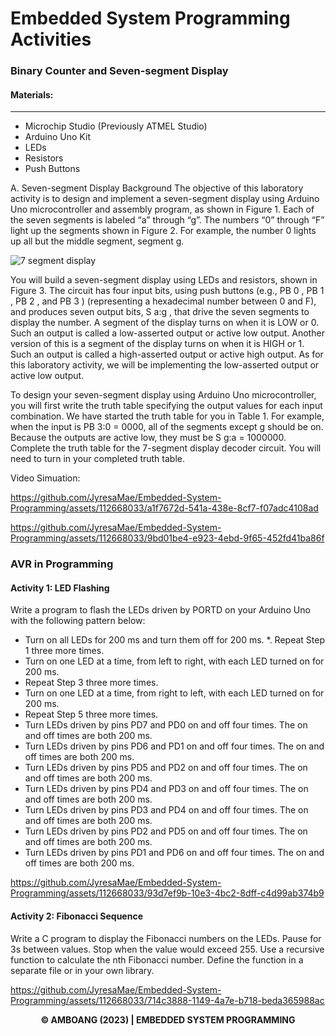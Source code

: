 # Embedded System Programming Activities

### Binary Counter and Seven-segment Display

#### Materials:
***
* Microchip Studio (Previously ATMEL Studio)
* Arduino Uno Kit
* LEDs
* Resistors
* Push Buttons

A. Seven-segment Display Background
  The objective of this laboratory activity is to design and implement a seven-segment display using
  Arduino Uno microcontroller and assembly program, as shown in Figure 1. Each of the seven
  segments is labeled “a” through “g”. The numbers “0” through “F” light up the segments shown in
  Figure 2. For example, the number 0 lights up all but the middle segment, segment g.

  ![7 segment display](https://github.com/JyresaMae/Embedded-System-Programming/assets/112668033/d61a8176-8f98-4a17-bbf0-46bc78ef7dfa)
  
  You will build a seven-segment display using LEDs and resistors, shown in Figure 3. The
  circuit has four input bits, using push buttons (e.g., PB 0 , PB 1 , PB 2 , and PB 3 ) (representing a
  hexadecimal number between 0 and F), and produces seven output bits, S a:g , that drive the seven
  segments to display the number. A segment of the display turns on when it is LOW or 0. Such an
  output is called a low-asserted output or active low output. Another version of this is a segment of the
  display turns on when it is HIGH or 1. Such an output is called a high-asserted output or active high output. As for this laboratory activity, we will be implementing the low-asserted output or active low output.

  To design your seven-segment display using Arduino Uno microcontroller, you will first write the truth table specifying the output values for each input combination. We have started the truth table for you in Table 1. For example, when the input is PB 3:0 = 0000, all of the segments except g should be on. Because the outputs are active low, they must be S g:a = 1000000. Complete the truth 
  table for the 7-segment display decoder circuit. You will need to turn in your completed truth table.

Video Simuation:

https://github.com/JyresaMae/Embedded-System-Programming/assets/112668033/a1f7672d-541a-438e-8cf7-f07adc4108ad



https://github.com/JyresaMae/Embedded-System-Programming/assets/112668033/9bd01be4-e923-4ebd-9f65-452fd41ba86f

### AVR in Programming

#### Activity 1: LED Flashing
Write a program to flash the LEDs driven by PORTD on your Arduino Uno with the following
pattern below:
* Turn on all LEDs for 200 ms and turn them off for 200 ms.
*. Repeat Step 1 three more times.
* Turn on one LED at a time, from left to right, with each LED turned on for 200 ms.
* Repeat Step 3 three more times.
* Turn on one LED at a time, from right to left, with each LED turned on for 200 ms.
* Repeat Step 5 three more times.
* Turn LEDs driven by pins PD7 and PD0 on and off four times. The on and off times are both 200
ms.
* Turn LEDs driven by pins PD6 and PD1 on and off four times. The on and off times are both 200
ms.
* Turn LEDs driven by pins PD5 and PD2 on and off four times. The on and off times are both 200
ms.
* Turn LEDs driven by pins PD4 and PD3 on and off four times. The on and off times are both 200
ms.
* Turn LEDs driven by pins PD3 and PD4 on and off four times. The on and off times are both 200
ms.
* Turn LEDs driven by pins PD2 and PD5 on and off four times. The on and off times are both 200
ms.
* Turn LEDs driven by pins PD1 and PD6 on and off four times. The on and off times are both 200
ms.


https://github.com/JyresaMae/Embedded-System-Programming/assets/112668033/93d7ef9b-10e3-4bc2-8dff-c4d99ab374b9


#### Activity 2: Fibonacci Sequence
Write a C program to display the Fibonacci numbers on the LEDs. Pause for 3s between values.
Stop when the value would exceed 255. Use a recursive function to calculate the nth Fibonacci number.
Define the function in a separate file or in your own library.


https://github.com/JyresaMae/Embedded-System-Programming/assets/112668033/714c3888-1149-4a7e-b718-beda365988ac


**<p align="center"> © AMBOANG (2023) | EMBEDDED SYSTEM PROGRAMMING </p>**
